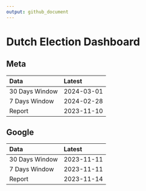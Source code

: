 ```yaml
---
output: github_document
---
```


# Dutch Election Dashboard



## Meta


|Data           |Latest     |
|:--------------|:----------|
|30 Days Window |2024-03-01 |
|7 Days Window  |2024-02-28 |
|Report         |2023-11-10 |

## Google


|Data           |Latest     |
|:--------------|:----------|
|30 Days Window |2023-11-11 |
|7 Days Window  |2023-11-11 |
|Report         |2023-11-14 |
